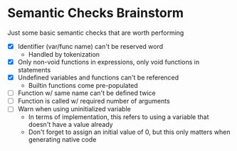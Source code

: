 # Semantic Checks Brainstorm
Just some basic semantic checks that are worth performing

- [x] Identifier (var/func name) can't be reserved word
    * Handled by tokenization
- [x] Only non-void functions in expressions, only void functions in statements
- [x] Undefined variables and functions can't be referenced
    * Builtin functions come pre-populated
- [ ] Function w/ same name can't be defined twice
- [ ] Function is called w/ required number of arguments
- [ ] Warn when using uninitialized variable
    * In terms of implementation, this refers to using a variable that doesn't have a value already
    * Don't forget to assign an initial value of 0, but this only matters when generating native code
